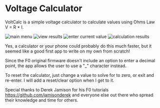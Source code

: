 # Voltage Calculator

VoltCalc is a simple voltage calculator to calculate values using Ohms Law V = R * I.


![main menu](/icons/vri1.png)
![view results](/icons/vri2.png)
![enter current value](/icons/vri3.png)
![calculation results](/icons/vri4.png)

Yes, a calculator or your phone could probably do this much faster, but it seemed like a good first app
to write on my own from scratch!

Since the F0 original firmware doesn't include an option to enter a decimal point, the app allows the
user to use a "_" character instead.

To reset the calculator, just change a value to solve for to zero, or exit and re-enter. I will add
a reset/clear option when I get to it.

Special thanks to Derek Jamison for his F0 tutorials https://github.com/jamisonderek and everyone
else out there who spread their knowledge and time for others.
